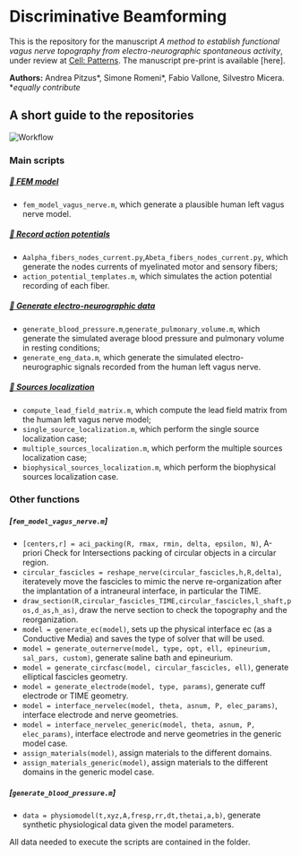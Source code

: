 # Discriminative Beamforming
This is the repository for the manuscript *A method to establish functional vagus nerve topography from electro-neurographic spontaneous activity*, under review at [Cell: Patterns](https://www.cell.com/patterns/home). The manuscript pre-print is available [here].

**Authors:** Andrea Pitzus*, Simone Romeni*, Fabio Vallone, Silvestro Micera.
**equally contribute*
## A short guide to the repositories

![Workflow](readme.png)

### Main scripts
##### [:file_folder: FEM model](https://github.com/s-romeni/vagus_nerve_discriminative_beamforming/tree/main/FEM%20model) 
* `fem_model_vagus_nerve.m`, which generate a plausible human left vagus nerve model.
##### [:file_folder: Record action potentials](https://github.com/s-romeni/vagus_nerve_discriminative_beamforming/tree/main/Record%20action%20potentials) 
* `Aalpha_fibers_nodes_current.py`,`Abeta_fibers_nodes_current.py`, which generate the nodes currents of myelinated motor and sensory fibers;
* `action_potential_templates.m`, which simulates the action potential recording of each fiber.
##### [:file_folder: Generate electro-neurographic data](https://github.com/s-romeni/vagus_nerve_discriminative_beamforming/tree/main/Generate%20electro-neurographic%20data) 
* `generate_blood_pressure.m`,`generate_pulmonary_volume.m`, which generate the simulated average blood pressure and pulmonary volume in resting conditions;
* `generate_eng_data.m`, which generate the simulated electro-neurographic signals recorded from the human left vagus nerve.
##### [:file_folder: Sources localization](https://github.com/s-romeni/vagus_nerve_discriminative_beamforming/tree/main/Sources%20localization) 
* `compute_lead_field_matrix.m`, which compute the lead field matrix from the human left vagus nerve model;
* `single_source_localization.m`, which perform the single source localization case;
* `multiple_sources_localization.m`, which perform the multiple sources localization case;
* `biophysical_sources_localization.m`, which perform the biophysical sources localization case.

### Other functions
##### [`fem_model_vagus_nerve.m`]
* `[centers,r] = aci_packing(R, rmax, rmin, delta, epsilon, N)`, A-priori Check for Intersections packing of circular objects in a circular region.
* `circular_fascicles = reshape_nerve(circular_fascicles,h,R,delta)`, iteratevely move the fascicles to mimic the nerve re-organization after the implantation of a intraneural interface, in particular the TIME.  
* `draw_section(R,circular_fascicles_TIME,circular_fascicles,l_shaft,pos,d_as,h_as)`, draw the nerve section to check the topography and the reorganization. 
* `model = generate_ec(model)`, sets up the physical interface ec (as a Conductive Media) and saves the type of solver that will be used.
* `model = generate_outernerve(model, type, opt, ell, epineurium, sal_pars, custom)`, generate saline bath and epineurium. 
* `model = generate_circfasc(model, circular_fascicles, ell)`, generate elliptical fascicles geometry. 
* `model = generate_electrode(model, type, params)`, generate cuff electrode or TIME geometry. 
* `model = interface_nervelec(model, theta, asnum, P, elec_params)`, interface electrode and nerve geometries. 
* `model = interface_nervelec_generic(model, theta, asnum, P, elec_params)`, interface electrode and nerve geometries in the generic model case. 
* `assign_materials(model)`, assign materials to the different domains. 
* `assign_materials_generic(model)`, assign materials to the different domains in the generic model case. 
##### [`generate_blood_pressure.m`]
* `data = physiomodel(t,xyz,A,fresp,rr,dt,thetai,a,b)`, generate synthetic physiological data given the model parameters.



All data needed to execute the scripts are contained in the folder.
